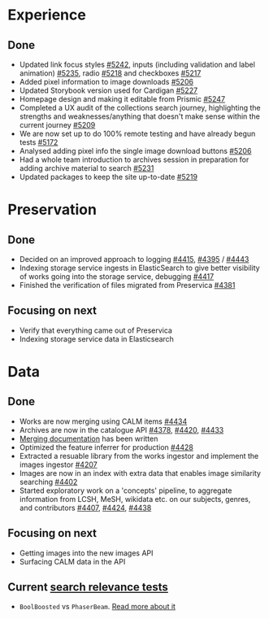 # Experience
## Done
- Updated link focus styles [#5242](https://github.com/wellcomecollection/wellcomecollection.org/pull/5242), inputs (including validation and label animation) [#5235](https://github.com/wellcomecollection/wellcomecollection.org/pull/5235), radio [#5218](https://github.com/wellcomecollection/wellcomecollection.org/pull/5218) and checkboxes [#5217](https://github.com/wellcomecollection/wellcomecollection.org/pull/5217)
- Added pixel information to image downloads [#5206](https://github.com/wellcomecollection/wellcomecollection.org/pull/5206)
- Updated Storybook version used for Cardigan [#5227](https://github.com/wellcomecollection/wellcomecollection.org/pull/5227)
- Homepage design and making it editable from Prismic [#5247](https://github.com/wellcomecollection/wellcomecollection.org/pull/5247)
- Completed a UX audit of the collections search journey, highlighting the strengths and weaknesses/anything that doesn't make sense within the current journey [#5209](https://github.com/wellcomecollection/wellcomecollection.org/issues/5209)
- We are now set up to do 100% remote testing and have already begun tests [#5172](https://github.com/wellcomecollection/wellcomecollection.org/issues/5172)
- Analysed adding pixel info the single image download buttons [#5206](https://github.com/wellcomecollection/wellcomecollection.org/pull/5206)
- Had a whole team introduction to archives session in preparation for adding archive material to search [#5231](https://github.com/wellcomecollection/wellcomecollection.org/issues/5231)
- Updated packages to keep the site up-to-date [#5219](https://github.com/wellcomecollection/wellcomecollection.org/pull/5219)


# Preservation
## Done
- Decided on an improved approach to logging [#4415](https://github.com/wellcomecollection/platform/issues/4415), [#4395](https://github.com/wellcomecollection/platform/issues/4395) / [#4443](https://github.com/wellcomecollection/platform/issues/4443)
- Indexing storage service ingests in ElasticSearch to give better visibility of works going into the storage service, debugging [#4417](https://github.com/wellcomecollection/platform/issues/4417)
- Finished the verification of files migrated from Preservica [#4381](https://github.com/wellcomecollection/platform/issues/4381)


## Focusing on next
- Verify that everything came out of Preservica
- Indexing storage service data in Elasticsearch


# Data
## Done
-	Works are now merging using CALM items [#4434](https://github.com/wellcomecollection/platform/issues/4434)
-	Archives are now in the catalogue API [#4378](https://github.com/wellcomecollection/platform/issues/4378), [#4420](https://github.com/wellcomecollection/platform/issues/4420), [#4433](https://github.com/wellcomecollection/platform/issues/4433)
-	[Merging documentation](https://docs.wellcomecollection.org/catalogue/pipeline/merging) has been written
-	Optimized the feature inferrer for production [#4428](https://github.com/wellcomecollection/platform/issues/4428)
-	Extracted a resuable library from the works ingestor and implement the images ingestor [#4207](https://github.com/wellcomecollection/platform/issues/4207)
-	Images are now in an index with extra data that enables image similarity searching [#4402](https://github.com/wellcomecollection/platform/issues/4402)
-	Started exploratory work on a 'concepts' pipeline, to aggregate information from LCSH, MeSH, wikidata etc. on our subjects, genres, and contributors [#4407](https://github.com/wellcomecollection/platform/issues/4407), [#4424](https://github.com/wellcomecollection/platform/issues/4424), [#4438](https://github.com/wellcomecollection/platform/issues/4438)



## Focusing on next
- Getting images into the new images API
- Surfacing CALM data in the API


## Current [search relevance tests](https://docs.wellcomecollection.org/catalogue/search_relevance/tests)
-	`BoolBoosted` vs `PhaserBeam`. [Read more about it](https://docs.wellcomecollection.org/catalogue/search_relevance/tests/008-boolboosted-vs-phaserbeam )
